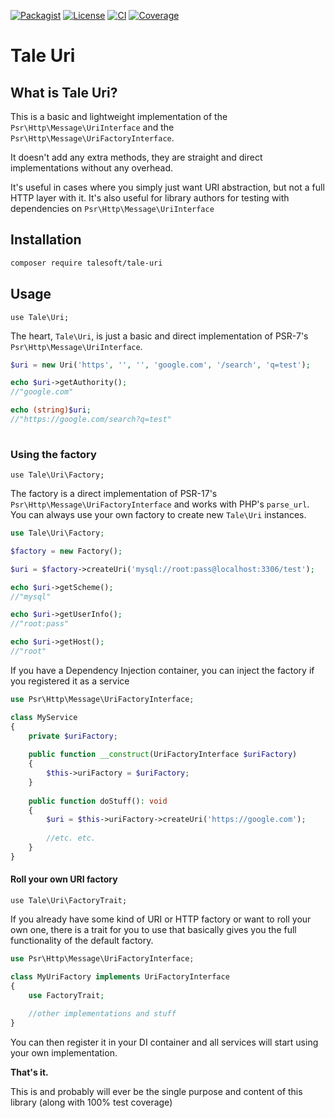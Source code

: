 
[![Packagist](https://img.shields.io/packagist/v/talesoft/tale-uri.svg?style=for-the-badge)](https://packagist.org/packages/talesoft/tale-uri)
[![License](https://img.shields.io/github/license/Talesoft/tale-uri.svg?style=for-the-badge)](https://github.com/Talesoft/tale-uri/blob/master/LICENSE.md)
[![CI](https://img.shields.io/travis/Talesoft/tale-uri.svg?style=for-the-badge)](https://travis-ci.org/Talesoft/tale-uri)
[![Coverage](https://img.shields.io/codeclimate/coverage/Talesoft/tale-uri.svg?style=for-the-badge)](https://codeclimate.com/github/Talesoft/tale-uri)

Tale Uri
========

What is Tale Uri?
--------------------

This is a basic and lightweight implementation of the 
`Psr\Http\Message\UriInterface` and the `Psr\Http\Message\UriFactoryInterface`. 

It doesn't add any extra methods, they are straight and direct implementations
without any overhead.

It's useful in cases where you simply just want URI abstraction,
but not a full HTTP layer with it. It's also useful for library
authors for testing with dependencies on `Psr\Http\Message\UriInterface`

Installation
------------

```bash
composer require talesoft/tale-uri
```

Usage
-----

`use Tale\Uri;`

The heart, `Tale\Uri`, is just a basic and direct implementation
of PSR-7's `Psr\Http\Message\UriInterface`.

```php
$uri = new Uri('https', '', '', 'google.com', '/search', 'q=test');

echo $uri->getAuthority(); 
//"google.com"

echo (string)$uri; 
//"https://google.com/search?q=test"
    
```

### Using the factory

`use Tale\Uri\Factory;`

The factory is a direct implementation of PSR-17's 
`Psr\Http\Message\UriFactoryInterface` and works with
PHP's `parse_url`. You can always use your own factory
to create new `Tale\Uri` instances.

```php
use Tale\Uri\Factory;

$factory = new Factory();

$uri = $factory->createUri('mysql://root:pass@localhost:3306/test');

echo $uri->getScheme();
//"mysql"

echo $uri->getUserInfo(); 
//"root:pass"

echo $uri->getHost();
//"root"
```

If you have a Dependency Injection container, you can inject
the factory if you registered it as a service

```php
use Psr\Http\Message\UriFactoryInterface;

class MyService
{
    private $uriFactory;
    
    public function __construct(UriFactoryInterface $uriFactory)
    {
        $this->uriFactory = $uriFactory;    
    }
    
    public function doStuff(): void
    {
        $uri = $this->uriFactory->createUri('https://google.com');
        
        //etc. etc.
    }
}
```

#### Roll your own URI factory

`use Tale\Uri\FactoryTrait;`

If you already have some kind of URI or HTTP factory
or want to roll your own one, there is a trait for you to use
that basically gives you the full functionality of the
default factory.

```php
use Psr\Http\Message\UriFactoryInterface;

class MyUriFactory implements UriFactoryInterface
{
    use FactoryTrait;
    
    //other implementations and stuff
}
```

You can then register it in your DI container and all services
will start using your own implementation.


**That's it.**

This is and probably will ever be the single purpose and content 
of this library (along with 100% test coverage)